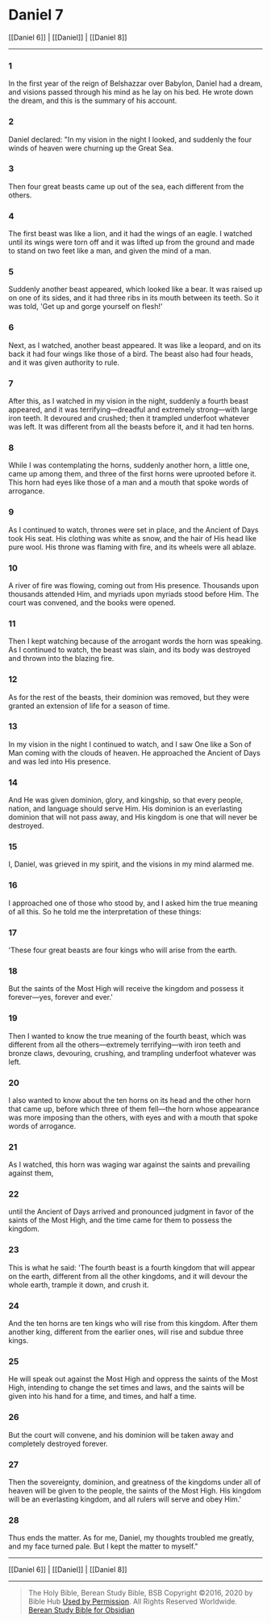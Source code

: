 # Daniel 7

[[Daniel 6]] | [[Daniel]] | [[Daniel 8]]

---

### 1
In the first year of the reign of Belshazzar over Babylon, Daniel had a dream, and visions passed through his mind as he lay on his bed. He wrote down the dream, and this is the summary of his account.

### 2
Daniel declared: "In my vision in the night I looked, and suddenly the four winds of heaven were churning up the Great Sea.

### 3
Then four great beasts came up out of the sea, each different from the others.

### 4
The first beast was like a lion, and it had the wings of an eagle. I watched until its wings were torn off and it was lifted up from the ground and made to stand on two feet like a man, and given the mind of a man.

### 5
Suddenly another beast appeared, which looked like a bear. It was raised up on one of its sides, and it had three ribs in its mouth between its teeth. So it was told, 'Get up and gorge yourself on flesh!'

### 6
Next, as I watched, another beast appeared. It was like a leopard, and on its back it had four wings like those of a bird. The beast also had four heads, and it was given authority to rule.

### 7
After this, as I watched in my vision in the night, suddenly a fourth beast appeared, and it was terrifying—dreadful and extremely strong—with large iron teeth. It devoured and crushed; then it trampled underfoot whatever was left. It was different from all the beasts before it, and it had ten horns.

### 8
While I was contemplating the horns, suddenly another horn, a little one, came up among them, and three of the first horns were uprooted before it. This horn had eyes like those of a man and a mouth that spoke words of arrogance.

### 9
As I continued to watch, thrones were set in place, and the Ancient of Days took His seat. His clothing was white as snow, and the hair of His head like pure wool. His throne was flaming with fire, and its wheels were all ablaze.

### 10
A river of fire was flowing, coming out from His presence. Thousands upon thousands attended Him, and myriads upon myriads stood before Him. The court was convened, and the books were opened.

### 11
Then I kept watching because of the arrogant words the horn was speaking. As I continued to watch, the beast was slain, and its body was destroyed and thrown into the blazing fire.

### 12
As for the rest of the beasts, their dominion was removed, but they were granted an extension of life for a season of time.

### 13
In my vision in the night I continued to watch, and I saw One like a Son of Man coming with the clouds of heaven. He approached the Ancient of Days and was led into His presence.

### 14
And He was given dominion, glory, and kingship, so that every people, nation, and language should serve Him. His dominion is an everlasting dominion that will not pass away, and His kingdom is one that will never be destroyed.

### 15
I, Daniel, was grieved in my spirit, and the visions in my mind alarmed me.

### 16
I approached one of those who stood by, and I asked him the true meaning of all this. So he told me the interpretation of these things:

### 17
'These four great beasts are four kings who will arise from the earth.

### 18
But the saints of the Most High will receive the kingdom and possess it forever—yes, forever and ever.'

### 19
Then I wanted to know the true meaning of the fourth beast, which was different from all the others—extremely terrifying—with iron teeth and bronze claws, devouring, crushing, and trampling underfoot whatever was left.

### 20
I also wanted to know about the ten horns on its head and the other horn that came up, before which three of them fell—the horn whose appearance was more imposing than the others, with eyes and with a mouth that spoke words of arrogance.

### 21
As I watched, this horn was waging war against the saints and prevailing against them,

### 22
until the Ancient of Days arrived and pronounced judgment in favor of the saints of the Most High, and the time came for them to possess the kingdom.

### 23
This is what he said: 'The fourth beast is a fourth kingdom that will appear on the earth, different from all the other kingdoms, and it will devour the whole earth, trample it down, and crush it.

### 24
And the ten horns are ten kings who will rise from this kingdom. After them another king, different from the earlier ones, will rise and subdue three kings.

### 25
He will speak out against the Most High and oppress the saints of the Most High, intending to change the set times and laws, and the saints will be given into his hand for a time, and times, and half a time.

### 26
But the court will convene, and his dominion will be taken away and completely destroyed forever.

### 27
Then the sovereignty, dominion, and greatness of the kingdoms under all of heaven will be given to the people, the saints of the Most High. His kingdom will be an everlasting kingdom, and all rulers will serve and obey Him.'

### 28
Thus ends the matter. As for me, Daniel, my thoughts troubled me greatly, and my face turned pale. But I kept the matter to myself."

---

[[Daniel 6]] | [[Daniel]] | [[Daniel 8]]

---

> The Holy Bible, Berean Study Bible, BSB
> Copyright &copy;2016, 2020 by Bible Hub
> [Used by Permission](https://berean.bible/terms.htm). All Rights Reserved Worldwide.
> [Berean Study Bible for Obsidian](https://github.com/gapmiss/berean-study-bible-for-obsidian)

